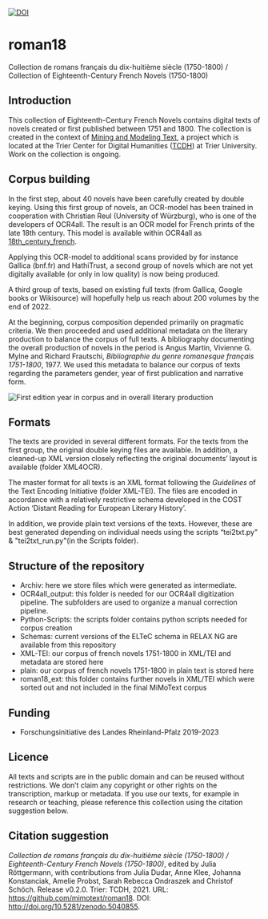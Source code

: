 [![DOI](https://zenodo.org/badge/DOI/10.5281/zenodo.5040855.svg)](https://doi.org/10.5281/zenodo.5040855)

# roman18
Collection de romans français du dix-huitième siècle (1750-1800) / Collection of Eighteenth-Century French Novels (1750-1800)

## Introduction

This collection of Eighteenth-Century French Novels contains digital texts of novels created or first published between 1751 and 1800. The collection is created in the context of [Mining and Modeling Text](https://www.mimotext.uni-trier.de/en), a project which is located at the Trier Center for Digital Humanities ([TCDH](https://tcdh.uni-trier.de/en)) at Trier University. Work on the collection is ongoing.

## Corpus building

In the first step, about 40 novels have been carefully created by double keying. Using this first group of novels, an OCR-model has been trained in cooperation with Christian Reul (University of Würzburg), who is one of the developers of OCR4all. The result is an OCR model for French prints of the late 18th century. This model is available within OCR4all as [18th_century_french](https://github.com/Calamari-OCR/calamari_models).

Applying this OCR-model to additional scans provided by for instance Gallica (bnf.fr) and HathiTrust, a second group of novels which are not yet digitally available (or only in low quality) is now being produced.

A third group of texts, based on existing full texts (from Gallica, Google books or Wikisource) will hopefully help us reach about 200 volumes by the end of 2022.

At the beginning, corpus composition depended primarily on pragmatic criteria. We then proceeded and used additional metadata on the literary production to balance the corpus of full texts. A bibliography documenting the overall production of novels in the period is Angus Martin, Vivienne G. Mylne and Richard Frautschi, *Bibliographie du genre romanesque français 1751-1800*, 1977. We used this metadata to balance our corpus of texts regarding the parameters gender, year of first publication and narrative form. 

![First edition year in corpus and in overall literary production]([https://github.com/adam-p/markdown-here/raw/master/src/common/images/icon48.png](https://raw.githubusercontent.com/MiMoText/balance_novels/main/img/corpus_vs_literary_production.png) "First edition year in corpus and in overall literary production")

## Formats

The texts are provided in several different formats. For the texts from the first group, the original double keying files are available. In addition, a cleaned-up XML version closely reflecting the original documents’ layout is available (folder XML4OCR).

The master format for all texts is an XML format following the *Guidelines* of the Text Encoding Initiative (folder XML-TEI). The files are encoded in accordance with a relatively restrictive schema developed in the COST Action ‘Distant Reading for European Literary History’.

In addition, we provide plain text versions of the texts. However, these are best generated depending on individual needs using the scripts “tei2txt.py” & "tei2txt_run.py"(in the Scripts folder). 

## Structure of the repository
* Archiv: here we store files which were generated as intermediate.
* OCR4all_output: this folder is needed for our OCR4all digitization pipeline. The subfolders are used to organize a manual correction pipeline. 
* Python-Scripts: the scripts folder contains python scripts needed for corpus creation 
* Schemas: current versions of the ELTeC schema in RELAX NG are available from this repository
* XML-TEI: our corpus of french novels 1751-1800 in XML/TEI and metadata are stored here
* plain:  our corpus of french novels 1751-1800 in plain text is stored here
* roman18_ext: this folder contains further novels in XML/TEI which were sorted out and not included in the final MiMoText corpus

## Funding 
* Forschungsinitiative des Landes Rheinland-Pfalz 2019-2023

## Licence

All texts and scripts are in the public domain and can be reused without restrictions. We don’t claim any copyright or other rights on the transcription, markup or metadata. If you use our texts, for example in research or teaching, please reference this collection using the citation suggestion below.

## Citation suggestion

*Collection de romans français du dix-huitième siècle (1750-1800) / Eighteenth-Century French Novels (1750-1800)*, edited by Julia Röttgermann, with contributions from Julia Dudar, Anne Klee, Johanna Konstanciak, Amelie Probst, Sarah Rebecca Ondraszek and Christof Schöch. Release v0.2.0. Trier: TCDH, 2021. URL: https://github.com/mimotext/roman18. DOI: http://doi.org/10.5281/zenodo.5040855.
